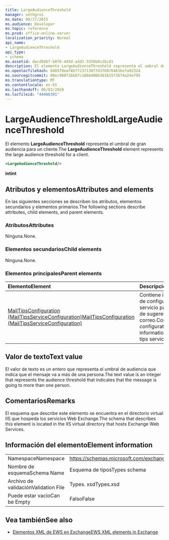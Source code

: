```yaml
---
title: LargeAudienceThreshold
manager: sethgros
ms.date: 09/17/2015
ms.audience: Developer
ms.topic: reference
ms.prod: office-online-server
localization_priority: Normal
api_name:
- LargeAudienceThreshold
api_type:
- schema
ms.assetid: dacd9db7-b8f0-445d-a3d1-3356b8c2bcd1
description: El elemento LargeAudienceThreshold representa el umbral de gran audiencia para un cliente.
ms.openlocfilehash: 6d85f9eaf8b7723713877d376876461befa92324
ms.sourcegitcommit: 88ec988f2bb67c1866d06b361615f3674a24e795
ms.translationtype: MT
ms.contentlocale: es-ES
ms.lasthandoff: 06/03/2020
ms.locfileid: "44466391"
---
```

# <a name="largeaudiencethreshold"></a><span data-ttu-id="766ff-103">LargeAudienceThreshold</span><span class="sxs-lookup"><span data-stu-id="766ff-103">LargeAudienceThreshold</span></span>

<span data-ttu-id="766ff-104">El elemento **LargeAudienceThreshold** representa el umbral de gran audiencia para un cliente.</span><span class="sxs-lookup"><span data-stu-id="766ff-104">The **LargeAudienceThreshold** element represents the large audience threshold for a client.</span></span> 
  
```XML
<LargeAudienceThreshold/>
```

 <span data-ttu-id="766ff-105">**int**</span><span class="sxs-lookup"><span data-stu-id="766ff-105">**int**</span></span>
## <a name="attributes-and-elements"></a><span data-ttu-id="766ff-106">Atributos y elementos</span><span class="sxs-lookup"><span data-stu-id="766ff-106">Attributes and elements</span></span>

<span data-ttu-id="766ff-107">En las siguientes secciones se describen los atributos, elementos secundarios y elementos primarios.</span><span class="sxs-lookup"><span data-stu-id="766ff-107">The following sections describe attributes, child elements, and parent elements.</span></span>
  
### <a name="attributes"></a><span data-ttu-id="766ff-108">Atributos</span><span class="sxs-lookup"><span data-stu-id="766ff-108">Attributes</span></span>

<span data-ttu-id="766ff-109">Ninguna.</span><span class="sxs-lookup"><span data-stu-id="766ff-109">None.</span></span>
  
### <a name="child-elements"></a><span data-ttu-id="766ff-110">Elementos secundarios</span><span class="sxs-lookup"><span data-stu-id="766ff-110">Child elements</span></span>

<span data-ttu-id="766ff-111">Ninguna.</span><span class="sxs-lookup"><span data-stu-id="766ff-111">None.</span></span>
  
### <a name="parent-elements"></a><span data-ttu-id="766ff-112">Elementos principales</span><span class="sxs-lookup"><span data-stu-id="766ff-112">Parent elements</span></span>

|<span data-ttu-id="766ff-113">**Elemento**</span><span class="sxs-lookup"><span data-stu-id="766ff-113">**Element**</span></span>|<span data-ttu-id="766ff-114">**Descripción**</span><span class="sxs-lookup"><span data-stu-id="766ff-114">**Description**</span></span>|
|:-----|:-----|
|[<span data-ttu-id="766ff-115">MailTipsConfiguration (MailTipsServiceConfiguration)</span><span class="sxs-lookup"><span data-stu-id="766ff-115">MailTipsConfiguration (MailTipsServiceConfiguration)</span></span>](mailtipsconfiguration-mailtipsserviceconfiguration.md) <br/> |<span data-ttu-id="766ff-116">Contiene información de configuración del servicio para el servicio de sugerencias de correo.</span><span class="sxs-lookup"><span data-stu-id="766ff-116">Contains service configuration information for the mail tips service.</span></span>  <br/> |
   
## <a name="text-value"></a><span data-ttu-id="766ff-117">Valor de texto</span><span class="sxs-lookup"><span data-stu-id="766ff-117">Text value</span></span>

<span data-ttu-id="766ff-118">El valor de texto es un entero que representa el umbral de audiencia que indica que el mensaje va a más de una persona.</span><span class="sxs-lookup"><span data-stu-id="766ff-118">The text value is an integer that represents the audience threshold that indicates that the message is going to more than one person.</span></span>
  
## <a name="remarks"></a><span data-ttu-id="766ff-119">Comentarios</span><span class="sxs-lookup"><span data-stu-id="766ff-119">Remarks</span></span>

<span data-ttu-id="766ff-120">El esquema que describe este elemento se encuentra en el directorio virtual IIS que hospeda los servicios Web Exchange.</span><span class="sxs-lookup"><span data-stu-id="766ff-120">The schema that describes this element is located in the IIS virtual directory that hosts Exchange Web Services.</span></span>
  
## <a name="element-information"></a><span data-ttu-id="766ff-121">Información del elemento</span><span class="sxs-lookup"><span data-stu-id="766ff-121">Element information</span></span>

|||
|:-----|:-----|
|<span data-ttu-id="766ff-122">Namespace</span><span class="sxs-lookup"><span data-stu-id="766ff-122">Namespace</span></span>  <br/> |https://schemas.microsoft.com/exchange/services/2006/types  <br/> |
|<span data-ttu-id="766ff-123">Nombre de esquema</span><span class="sxs-lookup"><span data-stu-id="766ff-123">Schema Name</span></span>  <br/> |<span data-ttu-id="766ff-124">Esquema de tipos</span><span class="sxs-lookup"><span data-stu-id="766ff-124">Types schema</span></span>  <br/> |
|<span data-ttu-id="766ff-125">Archivo de validación</span><span class="sxs-lookup"><span data-stu-id="766ff-125">Validation File</span></span>  <br/> |<span data-ttu-id="766ff-126">Types. xsd</span><span class="sxs-lookup"><span data-stu-id="766ff-126">Types.xsd</span></span>  <br/> |
|<span data-ttu-id="766ff-127">Puede estar vacío</span><span class="sxs-lookup"><span data-stu-id="766ff-127">Can be Empty</span></span>  <br/> |<span data-ttu-id="766ff-128">Falso</span><span class="sxs-lookup"><span data-stu-id="766ff-128">False</span></span>  <br/> |
   
## <a name="see-also"></a><span data-ttu-id="766ff-129">Vea también</span><span class="sxs-lookup"><span data-stu-id="766ff-129">See also</span></span>



- [<span data-ttu-id="766ff-130">Elementos XML de EWS en Exchange</span><span class="sxs-lookup"><span data-stu-id="766ff-130">EWS XML elements in Exchange</span></span>](ews-xml-elements-in-exchange.md)

